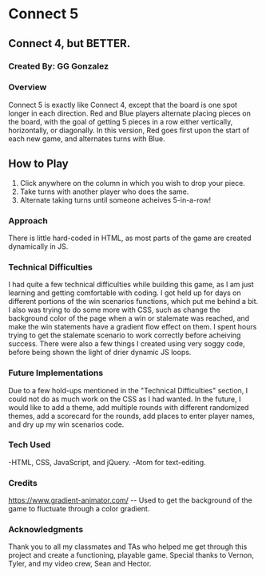 # Connect 5
## Connect 4, but BETTER.
### Created By: GG Gonzalez


### Overview
  Connect 5 is exactly like Connect 4, except that the board is one spot longer in each direction. Red and Blue players alternate placing pieces on the board, with the goal of getting 5 pieces in a row either vertically, horizontally, or diagonally. In this version, Red goes first upon the start of each new game, and alternates turns with Blue.

## How to Play
  1. Click anywhere on the column in which you wish to drop your piece.
  1. Take turns with another player who does the same.
  1. Alternate taking turns until someone acheives 5-in-a-row!
  
  
### Approach
  There is little hard-coded in HTML, as most parts of the game are created dynamically in JS.
  
### Technical Difficulties
  I had quite a few technical difficulties while building this game, as I am just learning and getting comfortable with coding. I got held up for days on different portions of the win scenarios functions, which put me behind a bit. I also was trying to do some more with CSS, such as change the background color of the page when a win or stalemate was reached, and make the win statements have a gradient flow effect on them. I spent hours trying to get the stalemate scenario to work correctly before acheiving success. There were also a few things I created using very soggy code, before being shown the light of drier dynamic JS loops.

### Future Implementations
  Due to a few hold-ups mentioned in the "Technical Difficulties" section, I could not do as much work on the CSS as I had wanted. In the future, I would like to add a theme, add multiple rounds with different randomized themes, add a scorecard for the rounds, add places to enter player names, and dry up my win scenarios code.

### Tech Used
  -HTML, CSS, JavaScript, and jQuery.
  -Atom for text-editing.
  
### Credits
https://www.gradient-animator.com/ -- Used to get the background of the game to fluctuate through a color gradient.

### Acknowledgments
  Thank you to all my classmates and TAs who helped me get through this project and create a functioning, playable game. Special thanks to Vernon, Tyler, and my video crew, Sean and Hector.
